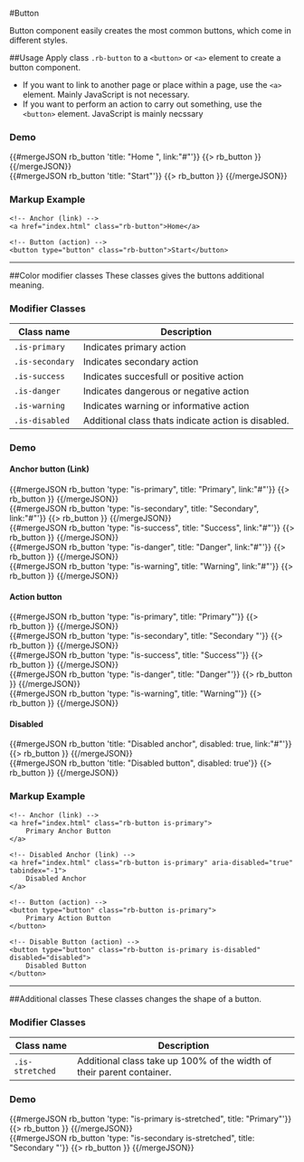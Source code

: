 #Button
<p class="docs-intro">Button component easily creates the most common buttons, which come in different styles.</p>

##Usage
Apply class `.rb-button` to a `<button>` or `<a>` element to create a button component.

- If you want to link to another page or place within a page, use the `<a>` element. Mainly JavaScript is not necessary.
- If you want to perform an action to carry out something, use the `<button>` element. JavaScript is mainly necssary

<h3 class="docs-example-title">Demo</h3>
<div class="docs-example">
    <div class="use-column-group docs-gutters">
        <div class="use-size-auto">
            {{#mergeJSON rb_button 'title: "Home ", link:"#"'}}
                {{> rb_button }}
            {{/mergeJSON}}
        </div>
        <div class="use-size-auto">
            {{#mergeJSON rb_button 'title: "Start"'}}
                {{> rb_button }}
            {{/mergeJSON}}
        </div>
    </div>
</div>

<h3 class="docs-example-title">Markup Example</h3>

    <!-- Anchor (link) -->
    <a href="index.html" class="rb-button">Home</a>

    <!-- Button (action) -->
    <button type="button" class="rb-button">Start</button>

<hr>

##Color modifier classes
These classes gives the buttons additional meaning.

<h3 class="docs-example-title">Modifier Classes</h3>

| Class name | Description
| ------------- |-------------|
| `.is-primary` | Indicates primary action  |
| `.is-secondary`| Indicates secondary action  |
|`.is-success`| Indicates succesfull or positive action  |
| `.is-danger` | Indicates dangerous or negative action  |
| `.is-warning` | Indicates warning or informative action  |
| `.is-disabled`| Additional class thats indicate action is disabled. |


<h3 class="docs-example-title">Demo</h3>
<div class="docs-example">
    <div class="use-column-group docs-gutters">
        <h4 class="docs-demo-title">Anchor button (Link)</h4>
        <div class="use-size-auto">
            {{#mergeJSON rb_button 'type: "is-primary", title: "Primary", link:"#"'}}
                {{> rb_button }}
            {{/mergeJSON}}
        </div>
        <div class="use-size-auto">
            {{#mergeJSON rb_button 'type: "is-secondary", title: "Secondary", link:"#"'}}
                {{> rb_button }}
            {{/mergeJSON}}
        </div>
        <div class="use-size-auto">
            {{#mergeJSON rb_button 'type: "is-success", title: "Success", link:"#"'}}
                {{> rb_button }}
            {{/mergeJSON}}
        </div>
        <div class="use-size-auto">
            {{#mergeJSON rb_button 'type: "is-danger", title: "Danger", link:"#"'}}
                {{> rb_button }}
            {{/mergeJSON}}
        </div>
        <div class="use-size-auto">
            {{#mergeJSON rb_button 'type: "is-warning", title: "Warning", link:"#"'}}
                {{> rb_button }}
            {{/mergeJSON}}
        </div>
    </div>
    <div class="use-column-group docs-gutters">
        <h4 class="docs-demo-title">Action button</h4>
        <div class="use-size-auto">
            {{#mergeJSON rb_button 'type: "is-primary", title: "Primary"'}}
                {{> rb_button }}
            {{/mergeJSON}}
        </div>
        <div class="use-size-auto">
            {{#mergeJSON rb_button 'type: "is-secondary", title: "Secondary "'}}
                {{> rb_button }}
            {{/mergeJSON}}
        </div>
        <div class="use-size-auto">
            {{#mergeJSON rb_button 'type: "is-success", title: "Success"'}}
                {{> rb_button }}
            {{/mergeJSON}}
        </div>
        <div class="use-size-auto">
            {{#mergeJSON rb_button 'type: "is-danger", title: "Danger"'}}
                {{> rb_button }}
            {{/mergeJSON}}
        </div>
        <div class="use-size-auto">
            {{#mergeJSON rb_button 'type: "is-warning", title: "Warning"'}}
                {{> rb_button }}
            {{/mergeJSON}}
        </div>
    </div>
    <div class="use-column-group docs-gutters">
        <h4 class="docs-demo-title">Disabled</h4>
        <div class="use-size-auto">
            {{#mergeJSON rb_button 'title: "Disabled anchor", disabled: true, link:"#"'}}
                {{> rb_button }}
            {{/mergeJSON}}
        </div>
        <div class="use-size-auto">
            {{#mergeJSON rb_button 'title: "Disabled button", disabled: true'}}
                {{> rb_button }}
            {{/mergeJSON}}
        </div>
    </div>
</div>


<h3 class="docs-example-title">Markup Example</h3>

    <!-- Anchor (link) -->
    <a href="index.html" class="rb-button is-primary">
        Primary Anchor Button
    </a>

    <!-- Disabled Anchor (link) -->
    <a href="index.html" class="rb-button is-primary" aria-disabled="true" tabindex="-1">
        Disabled Anchor
    </a>

    <!-- Button (action) -->
    <button type="button" class="rb-button is-primary">
        Primary Action Button
    </button>

    <!-- Disable Button (action) -->
    <button type="button" class="rb-button is-primary is-disabled" disabled="disabled">
        Disabled Button
    </button>

<hr>

##Additional classes
These classes changes the shape of a button.

<h3 class="docs-example-title">Modifier Classes</h3>

| Class name | Description
| ------------- |-------------|
| `.is-stretched`| Additional class take up 100% of the width of their parent container.


<h3 class="docs-example-title">Demo</h3>

<div class="docs-example">
    <div class="use-column-group docs-gutters">
        <div class="use-size-50">
            {{#mergeJSON rb_button 'type: "is-primary is-stretched", title: "Primary"'}}
                {{> rb_button }}
            {{/mergeJSON}}
        </div>
        <div class="use-size-50">
            {{#mergeJSON rb_button 'type: "is-secondary is-stretched", title: "Secondary "'}}
                {{> rb_button }}
            {{/mergeJSON}}
        </div>
    </div>
</div>
